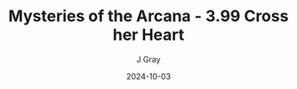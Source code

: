 ---
title: 'Mysteries of the Arcana - 3.99 Cross her Heart'
alt: 'Mysteries of the Arcana'
date: '2024-10-03'
author: 'J Gray'
artist: 'Gennifer'
---